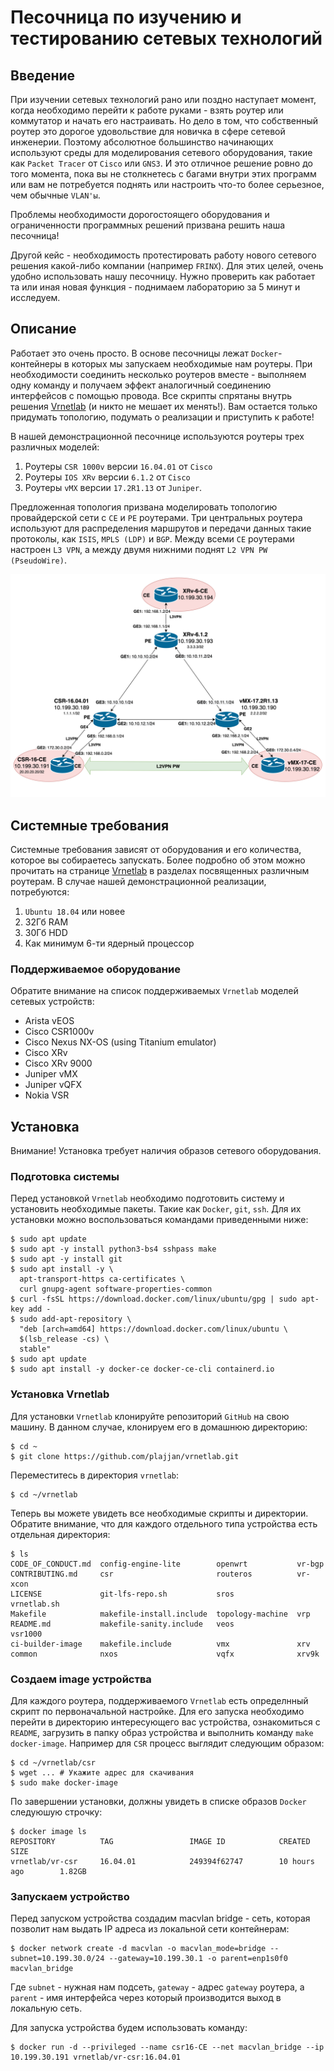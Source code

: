 # Песочница по изучению и тестированию сетевых технологий

## Введение
При изучении сетевых технологий рано или поздно наступает момент, когда необходимо перейти к работе руками - взять роутер или коммутатор и начать его настраивать. Но дело в том, что собственный роутер это дорогое удовольствие для новичка в сфере сетевой инженерии. Поэтому абсолютное большинство начинающих используют среды для моделирования сетевого оборудования, такие как `Packet Tracer` от `Cisco` или `GNS3`. И это отличное решение ровно до того момента, пока вы не столкнетесь с багами внутри этих программ или вам не потребуется поднять или настроить что-то более серьезное, чем обычные `VLAN'ы`.

Проблемы необходимости дорогостоящего оборудования и ограниченности программных решений призвана решить наша песочница!

Другой кейс - необходимость протестировать работу нового сетевого решения какой-либо компании (например `FRINX`). Для этих целей, очень удобно использовать нашу песочницу. Нужно проверить как работает та или иная новая функция - поднимаем лабораторию за 5 минут и исследуем.

## Описание
Работает это очень просто. В основе песочницы лежат `Docker`-контейнеры в которых мы запускаем необходимые нам роутеры. При необходимости соединить несколько роутеров вместе - выполняем одну команду и получаем эффект аналогичный соединению интерфейсов с помощью провода. Все скрипты спрятаны внутрь решения [Vrnetlab](https://github.com/plajjan/vrnetlab) (и никто не мешает их менять!). Вам остается только придумать топологию, подумать о реализации и приступить к работе!

В нашей демонстрационной песочнице используются роутеры трех различных моделей:
1. Роутеры `CSR 1000v` версии `16.04.01` от `Cisco`
2. Роутеры `IOS XRv` версии `6.1.2` от `Cisco`
3. Роутеры `vMX` версии `17.2R1.13` от `Juniper`.

Предложенная топология призвана моделировать топологию провайдерской сети с `CE` и `PE` роутерами. Три центральных роутера используют для распределения маршрутов и передачи данных такие протоколы, как `ISIS`, `MPLS (LDP)` и `BGP`. Между всеми `CE` роутерами настроен `L3 VPN`, а между двумя нижними поднят `L2 VPN PW (PseudoWire)`.

<img src="Lab.png" width="840">

## Системные требования
Системные требования зависят от оборудования и его количества, которое вы собираетесь запускать. Более подробно об этом можно прочитать на странице [Vrnetlab](https://github.com/plajjan/vrnetlab) в разделах посвященных различным роутерам.
В случае нашей демонстрационной реализации, потребуются:
1. `Ubuntu 18.04` или новее
2. 32Гб RAM
3. 30Гб HDD
4. Как минимум 6-ти ядерный процессор

### Поддерживаемое оборудование
Обратите внимание на список поддерживаемых `Vrnetlab` моделей сетевых устройств:
* Arista vEOS
* Cisco CSR1000v
* Cisco Nexus NX-OS (using Titanium emulator)
* Cisco XRv
* Cisco XRv 9000
* Juniper vMX
* Juniper vQFX
* Nokia VSR

## Установка 
Внимание! Установка требует наличия образов сетевого оборудования.

### Подготовка системы
Перед установкой `Vrnetlab` необходимо подготовить систему и установить необходимые пакеты. Такие как `Docker`, `git`, `ssh`. Для их установки можно воспользоваться командами приведенными ниже:
```
$ sudo apt update
$ sudo apt -y install python3-bs4 sshpass make
$ sudo apt -y install git
$ sudo apt install -y \
  apt-transport-https ca-certificates \
  curl gnupg-agent software-properties-common
$ curl -fsSL https://download.docker.com/linux/ubuntu/gpg | sudo apt-key add -
$ sudo add-apt-repository \
  "deb [arch=amd64] https://download.docker.com/linux/ubuntu \
  $(lsb_release -cs) \
  stable"
$ sudo apt update
$ sudo apt install -y docker-ce docker-ce-cli containerd.io
```
### Установка Vrnetlab
Для установки `Vrnetlab` клонируйте репозиторий `GitHub` на свою машину. В данном случае, клонируем его в домашнюю директорию:
```
$ cd ~
$ git clone https://github.com/plajjan/vrnetlab.git
```
Переместитесь в директория `vrnetlab`:
```
$ cd ~/vrnetlab
```
Теперь вы можете увидеть все необходимые скрипты и директории. Обратите внимание, что для каждого отдельного типа устройства есть отдельная директория:
```
$ ls
CODE_OF_CONDUCT.md  config-engine-lite        openwrt           vr-bgp
CONTRIBUTING.md     csr                       routeros          vr-xcon
LICENSE             git-lfs-repo.sh           sros              vrnetlab.sh
Makefile            makefile-install.include  topology-machine  vrp
README.md           makefile-sanity.include   veos              vsr1000
ci-builder-image    makefile.include          vmx               xrv
common              nxos                      vqfx              xrv9k
```

### Создаем image устройства

Для каждого роутера, поддерживаемого `Vrnetlab` есть определнный скрипт по первоначальной настройке. Для его запуска необходимо перейти в директорию интересующего вас устройства, ознакомиться с `README`, загрузить в папку образ устройства и выполнить команду `make docker-image`. Например для `CSR` процесс выглядит следующим образом:
```
$ cd ~/vrnetlab/csr
$ wget ... # Укажите адрес для скачивания
$ sudo make docker-image
```
По завершении установки, должны увидеть в списке образов `Docker` следуюшую строчку:
```
$ docker image ls
REPOSITORY          TAG                 IMAGE ID            CREATED             SIZE
vrnetlab/vr-csr     16.04.01            249394f62747        10 hours ago        1.82GB
```

### Запускаем устройство
Перед запуском устройства создадим macvlan bridge - сеть, которая позволит нам выдать IP адреса из локальной сети контейнерам:
```
$ docker network create -d macvlan -o macvlan_mode=bridge --subnet=10.199.30.0/24 --gateway=10.199.30.1 -o parent=enp1s0f0 macvlan_bridge
```
Где `subnet` - нужная нам подсеть, `gateway` - адрес `gateway` роутера, а `parent` - имя интерфейса через который производится выход в локальную сеть.

Для запуска устройства будем использовать команду:
```
$ docker run -d --privileged --name csr16-CE --net macvlan_bridge --ip 10.199.30.191 vrnetlab/vr-csr:16.04.01
```








